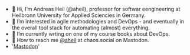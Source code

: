 - 👋 Hi, I’m Andreas Heil (@aheil), professor for softwar eengineering at Heilbronn University for Applied Sciencies in Germany.
- 👀 I’m interested in agile methodologies and DevOps - and eventually in the overall tool stack for automating (almost) everything. 
- 📖 I’m currently wrting on one of my course books about DevOps.
- 🐘 How to reach me <a rel="nofollow me" href="https://chaos.social/@aheil">@aheil</a> at chaos.social on Mastodon.
- '<a rel="me" href="https://chaos.social/@aheil">Mastodon</a>'

<!---
aheil/aheil is a ✨ special ✨ repository because its `README.md` (this file) appears on your GitHub profile.
You can click the Preview link to take a look at your changes.
--->
